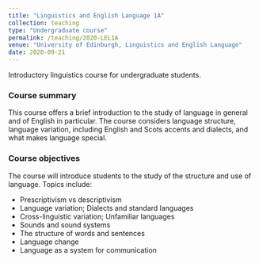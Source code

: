 ```yaml
---
title: "Linguistics and English Language 1A"
collection: teaching
type: "Undergraduate course"
permalink: /teaching/2020-LEL1A
venue: "University of Edinburgh, Linguistics and English Language"
date: 2020-09-21
---
```


Introductory linguistics course for undergraduate students.

### Course summary
This course offers a brief introduction to the study of language in general and of English in particular. The course considers language structure, language variation, including English and Scots accents and dialects, and what makes language special.

### Course objectives
The course will introduce students to the study of the structure and use of language. Topics include:
- Prescriptivism vs descriptivism
- Language variation; Dialects and standard languages
- Cross-linguistic variation; Unfamiliar languages
- Sounds and sound systems
- The structure of words and sentences
- Language change
- Language as a system for communication
